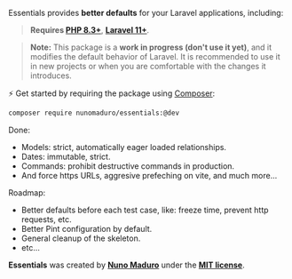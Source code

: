 Essentials provides **better defaults** for your Laravel applications, including:

> **Requires [PHP 8.3+](https://php.net/releases/)**, **[Laravel 11+](https://laravel.com/docs/11.x/)**.

> **Note:** This package is a **work in progress (don't use it yet)**, and it modifies the default behavior of Laravel. It is recommended to use it in new projects or when you are comfortable with the changes it introduces.

⚡️ Get started by requiring the package using [Composer](https://getcomposer.org):

```bash
composer require nunomaduro/essentials:@dev
```

Done:

- Models: strict, automatically eager loaded relationships.
- Dates: immutable, strict.
- Commands: prohibit destructive commands in production.
- And force https URLs, aggresive prefeching on vite, and much more...

Roadmap:

- Better defaults before each test case, like: freeze time, prevent http requests, etc.
- Better Pint configuration by default.
- General cleanup of the skeleton.
- etc...

**Essentials** was created by **[Nuno Maduro](https://twitter.com/enunomaduro)** under the **[MIT license](https://opensource.org/licenses/MIT)**.
